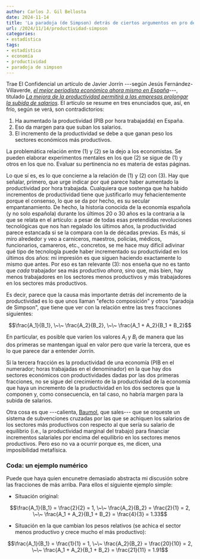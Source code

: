 ```yaml
---
author: Carlos J. Gil Bellosta
date: 2024-11-14
title: 'La paradoja (de Simpson) detrás de ciertos argumentos en pro de una subida generalizada de salarios'
url: /2024/11/14/productividad-simpson
categories:
- estadística
tags:
- estadística
- economía
- productividad
- paradoja de simpson
---
```


Trae El Confidencial un artículo de Javier Jorrín ---según Jesús Fernández-Villaverde,
[_el mejor periodista económico ahora mismo en España_](https://blogs.elconfidencial.com/economia/la-mano-visible/2024-07-13/futuro-derecha-espana_3922679/)---, titulado [_La mejora de la productividad permitirá a las empresas prolongar la subida de salarios_](https://www.elconfidencial.com/economia/2024-11-02/mejora-productividad-permitira-seguir-subiendo-salarios_3995494/). El artículo se resume en tres enunciados que, así, en frío, según se verá, son contradictorios:

1. Ha aumentado la productividad (PIB por hora trabajadda) en España.
2. Eso da margen para que suban los salarios.
3. El incremento de la productividad se debe a que ganan peso los sectores económicos más productivos.

La problemática relación entre (1) y (2) se la dejo a los economistas. Se pueden elaborar experimentos mentales en los que (2) se sigue de (1) y otros en los que no. Evaluar su pertinencia no es materia de estas páginas.

Lo que sí es, es lo que concierne a la relación de (1) y (2) con (3). Hay que señalar, primero, que urge indicar por qué parece haber aumentado la productividad por hora trabajada. Cualquiera que sostenga que ha habido incrementos de productividad tiene que justificarlo muy fehacientemente porque el consenso, lo que se da por hecho, es su secular empantanamiento. De hecho, la historia conocida de la economía española (y no solo española) durante los últimos 20 o 30 años es la contraria a la que se relata en el artículo: a pesar de todas esas pretendidas revoluciones tecnológicas que nos han regalado los últimos años, la productividad parece estancada si se la compara con la de décadas previas. Es más, si miro alrededor y veo a carniceros, maestros, policías, médicos, funcionarios, camareros, etc., concretos, se me hace muy difícil adivinar qué tipo de tecnología puede haber incrementado su productividad en los últimos dos años: mi impresión es que siguen haciendo exactamente lo mismo que antes. Por eso es tan relevante (3): nos enseña que no es tanto que _cada_ trabajador sea más productivo _ahora_, sino que, más bien, hay menos trabajadores en los sectores menos productivos y más trabajadores en los sectores más productivos.

Es decir, parece que la causa más importante detrás del incremento de la productividad es lo que unos llaman "efecto composición" y otros "paradoja de Simpson", que tiene que ver con la relación entre las tres fracciones siguientes:

$$\frac{A_1}{B_1},  \~\~ \frac{A_2}{B_2},  \~\~ \frac{A_1 + A_2}{B_1 + B_2}$$

En particular, es posible que varíen los valores $A_i$ y $B_i$ de manera que las dos primeras se mantengan igual en valor pero que varíe la tercera, que es lo que parece dar a entender Jorrín.

Si la tercera fracción es la productividad de una economía (PIB en el numerador; horas trabajadas en el denominador) en la que hay dos sectores económicos con productividades dadas por las dos primeras fracciones, no se sigue del crecimiento de la productividad de la economía que haya un incremento de la pruductividad en los dos sectores que la componen y, como consecuencia, en tal caso, no habría margen para la subida de salarios.

Otra cosa es que ---calienta, [Baumol](https://es.wikipedia.org/wiki/Efecto_salarial_de_Baumol), que sales--- que se orqueste un sistema de subvenciones cruzadas por las que se achiquen los salarios de los sectores más productivos con respecto al que sería su salario de equilibrio (i.e., la productividad marginal del trabajo) para financiar incrementos salariales por encima del equilibrio en los sectores menos productivos. Pero eso no va a ocurrir porque es, me dicen, una imposibilidad metafísica.

### Coda: un ejemplo numérico

Puede que haya quien encunetre demasiado abstracta mi discusión sobre las fracciones de más arriba. Para ellos el siguiente ejemplo simple:

- Situación original:

$$\frac{A_1}{B_1} = \frac{2}{2} = 1, \~\~ \frac{A_2}{B_2} = \frac{2}{1} = 2,  \~\~ \frac{A_1 + A_2}{B_1 + B_2} = \frac{4}{3} = 1.33$$

- Situación en la que cambian los pesos relativos (se achica el sector menos productivo y crece mucho el más productivo):

$$\frac{A_1}{B_1} = \frac{1}{1} = 1, \~\~ \frac{A_2}{B_2} = \frac{20}{10} = 2, \~\~ \frac{A_1 + A_2}{B_1 + B_2} = \frac{21}{11} = 1.91$$